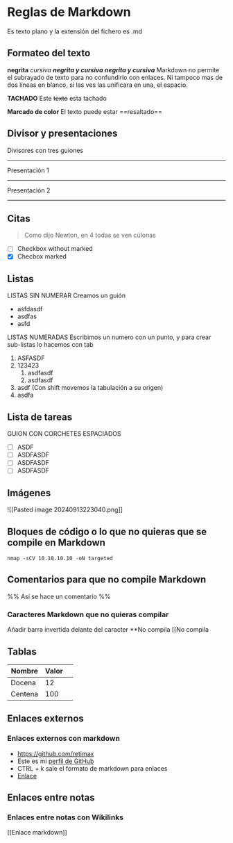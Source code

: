 # Reglas de Markdown
Es texto plano y la extensión del fichero es .md

## Formateo del texto
**negrita**
*cursiva*
***negrita y cursiva***
___negrita y cursiva___
Markdown no permite el subrayado de texto para no confundirlo con enlaces.
Ni tampoco mas de dos líneas en blanco, si las ves las unificara en una, el espacio.

**TACHADO**
Este ~~texto~~ esta tachado 

**Marcado de color**
El texto puede estar ==resaltado==

## Divisor y presentaciones
Divisores con tres guiones

---

Presentación 1

---

Presentación 2 

---

## Citas
> Como dijo Newton, en 4 todas se ven cúlonas

 - [ ] Checkbox without marked  
 - [x] Checbox marked

## Listas
LISTAS SIN NUMERAR
Creamos un guión 
- asfdasdf
- asdfas
- asfd

LISTAS NUMERADAS
Escribimos un numero con un punto, y para crear sub-listas lo hacemos con tab
1. ASFASDF
2. 123423
	1. asdfasdf
	2. asdfasdf
3. asdf (Con shift movemos la tabulación a su origen)
4. asdfa

## Lista de tareas
GUION CON CORCHETES ESPACIADOS
- [ ] ASDF
- [ ] ASDFASDF
- [ ] ASDFASDF
- [ ] ASDFASDF

## Imágenes
![[Pasted image 20240913223040.png]]

## Bloques de código o lo que no quieras que se compile en Markdown
```
nmap -sCV 10.10.10.10 -oN targeted
```

## Comentarios para que no compile Markdown
%%
Así se hace un comentario
%%

### Caracteres Markdown que no quieras compilar
Añadir barra invertida delante del caracter
\*\*No compila
\[\[No compila

## Tablas
| Nombre  | Valor |     |
| ------- | ----- | --- |
| Docena  | 12    |     |
| Centena | 100   |     |

## Enlaces externos
### Enlaces externos con markdown
- https://github.com/retimax
- Este es mi [perfil de GitHub](https://github.com/retimax)
- CTRL + k sale el formato de markdown para enlaces
- [Enlace](https://github.com/retimax)

## Enlaces entre notas
### Enlaces entre notas con Wikilinks
[[Enlace markdown]]